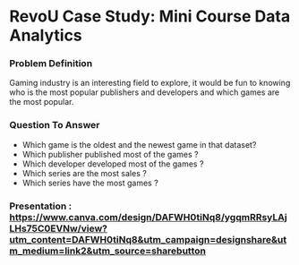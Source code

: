 # RevoU Case Study: Mini Course Data Analytics
### Problem Definition
Gaming industry is an interesting field to explore, it would be fun to knowing who is the most popular publishers and developers and which games are the most popular.
### Question To Answer
- Which game is the oldest and the newest game in that dataset? 
- Which publisher published most of the games ?
- Which developer developed most of the games ?
- Which series are the most sales ?
- Which series have the most games ?
### Presentation : https://www.canva.com/design/DAFWH0tiNq8/ygqmRRsyLAjLHs75C0EVNw/view?utm_content=DAFWH0tiNq8&utm_campaign=designshare&utm_medium=link2&utm_source=sharebutton
